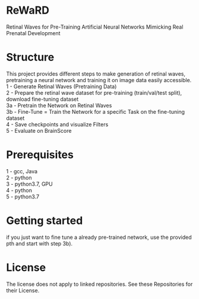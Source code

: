 # ReWaRD
Retinal Waves for Pre-Training Artificial Neural Networks Mimicking Real Prenatal Development

# Structure
This project provides different steps to make generation of retinal waves, pretraining a neural network and training it on image data easily accessible.\
1 - Generate Retinal Waves (Pretraining Data)\
2 - Prepare the retinal wave dataset for pre-training (train/val/test split), download fine-tuning dataset\
3a - Pretrain the Network on Retinal Waves\
3b - Fine-Tune = Train the Network for a specific Task on the fine-tuning dataset\
4 - Save checkpoints and visualize Filters\
5 - Evaluate on BrainScore

# Prerequisites

1 - gcc, Java\
2 - python\
3 - python3.7, GPU\
4 - python\
5 - python3.7


# Getting started
if you just want to fine tune a already pre-trained network, use the provided pth and start with step 3b).

# License
The license does not apply to linked repositories. See these Repositories for their License.

